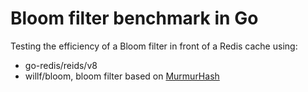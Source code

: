 # Bloom filter benchmark in Go

Testing the efficiency of a Bloom filter in front of a Redis cache using:

-   go-redis/reids/v8
-   willf/bloom, bloom filter based on [MurmurHash](https://en.wikipedia.org/wiki/MurmurHash)
